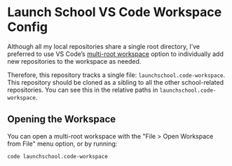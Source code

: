 # Launch School VS Code Workspace Config

Although all my local repositories share a single root directory, I’ve preferred
to use VS Code’s [multi-root workspace](https://code.visualstudio.com/docs/editor/workspaces#_multiroot-workspaces)
option to individually add new repositories to the workspace as needed.

Therefore, this repository tracks a single file: `launchschool.code-workspace`.
This repository should be cloned as a sibling to all the other school-related
repositories. You can see this in the relative paths in
`launchschool.code-workspace`.

## Opening the Workspace

You can open a multi-root workspace with the "File > Open Workspace from File"
menu option, or by running:

```console
code launchschool.code-workspace
```
